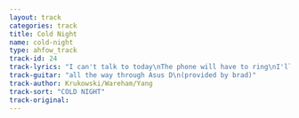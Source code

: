 ```yaml
---
layout: track
categories: track
title: Cold Night
name: cold-night
type: ahfow_track
track-id: 24
track-lyrics: "I can't talk to today\nThe phone will have to ring\nI'll keep the blind pulled down\nI'll keep the bedroom locked\n\nI think the window froze\nI think my head is broke\nI think my toes won't move\nI think my head is broke"
track-guitar: "all the way through Asus D\n(provided by brad)"
track-author: Krukowski/Wareham/Yang
track-sort: "COLD NIGHT"
track-original: 
---
```

